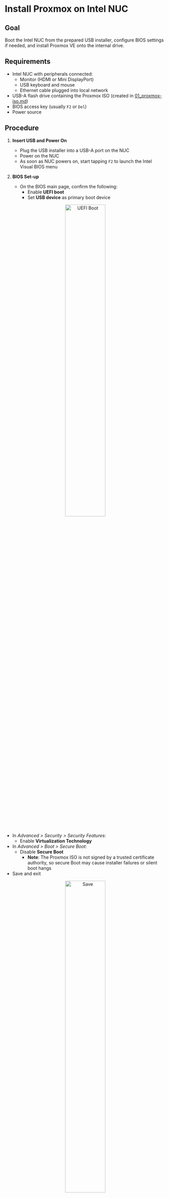 # Install Proxmox on Intel NUC

## Goal
Boot the Intel NUC from the prepared USB installer, configure BIOS settings if needed, and install Proxmox VE onto the
internal drive.

## Requirements
- Intel NUC with peripherals connected:
  - Monitor (HDMI or Mini DisplayPort)
  - USB keyboard and mouse
  - Ethernet cable plugged into local network
- USB-A flash drive containing the Proxmox ISO (created in [01_proxmox-iso.md](01_proxmox-iso.md))
- BIOS access key (usually `F2` or `Del`)
- Power source

## Procedure

1. **Insert USB and Power On**
   - Plug the USB installer into a USB-A port on the NUC
   - Power on the NUC
   - As soon as NUC powers on, start tapping `F2` to launch the Intel Visual BIOS menu

2. **BIOS Set-up**
   - On the BIOS main page, confirm the following:
     - Enable **UEFI boot**
     - Set **USB device** as primary boot device

  <p align="center">
      <img src="../res/screenshots/02_nuc-install_00.png" alt="UEFI Boot" width="50%">
  </p>
     
  - In *Advanced > Security > Security Features*:
     - Enable **Virtualization Technology**
  - In *Advanced > Boot > Secure Boot*:
     - Disable **Secure Boot**
       - **Note**: The Proxmox ISO is not signed by a trusted certificate authority, so secure Boot may cause
         installer failures or silent boot hangs
   - Save and exit

  <p align="center">
      <img src="../res/screenshots/02_nuc-install_01.png" alt="Save" width="50%">
  </p>

3. **Boot to Proxmox Installer**
   - You should see the Proxmox boot screen
   - Choose `Install Proxmox VE` from the menu

4. **Run the Installer**
   - Accept the license agreement
   - Select the internal drive as the target for installation
   - Set:
     - Country/timezone
     - Admin password
     - FQDN (e.g., `proxmox.local`)

5. **Network Configuration**
   - If possible, assign a **static IP address**
       - **Note**: A DHCP-assigned address from your home router will work for initial set-up
   - Confirm network interface (e.g., `enp1s0`)
   - Use your gateway and DNS (typically your router’s IP)

6. **Complete Installation**
   - Wait for installation to complete
   - Remove the USB drive when prompted
   - Reboot into the installed system
       - **Note**: If you don't remove the USB drive, the NUC will boot back into the installer. Power off the NUC,
         remove the drive, and then power the device back on.

7. **Confirm System Boot**
   - You should see a console message showing the Proxmox host IP and access instructions:
     ```
     You can now connect to the Proxmox VE web interface:
     https://[PXMX_IP_ADDR]:8006
     ```

## Resources
- [Proxmox Installation Guide](https://pve.proxmox.com/wiki/Installation)
- [BIOS Settings Glossary for Intel NUC](https://www.intel.com/content/www/us/en/support/articles/000006028/intel-nuc.html)


